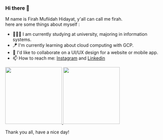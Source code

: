 ### Hi there 👋

M name is Firah Mufiidah Hidayat, y'all can call me firah. <br>
here are some things about myself :

- 👩🏻‍💻 I am currently studying at university, majoring in information systems.
- 🪁 I'm currently learning about cloud computing with GCP.
- 👯 I'd like to collaborate on a UI/UX design for a website or mobile app.
- 📫 How to reach me: [Instagram](https://www.instagram.com/firahmhh/) and [Linkedin](https://www.linkedin.com/in/firahmh15)



<p align="left">
<a href="https://github.com/gilangadhan">
  <img height="180em" src="https://github-readme-stats-eight-theta.vercel.app/api?username=firahmhh&show_icons=true&theme=algolia&include_all_commits=true&count_private=true"/>
  <img height="180em" src="https://github-readme-stats-eight-theta.vercel.app/api/top-langs/?username=firahmhh&layout=compact&langs_count=8&theme=algolia"/>
</a>
</p>

Thank you all, have a nice day!

 






